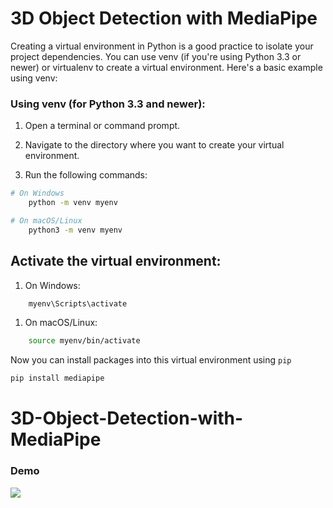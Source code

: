 # 3D Object Detection with MediaPipe

Creating a virtual environment in Python is a good practice to isolate your project dependencies. You can use venv (if you're using Python 3.3 or newer) or virtualenv to create a virtual environment. Here's a basic example using venv:

### Using venv (for Python 3.3 and newer):
1. Open a terminal or command prompt.

2. Navigate to the directory where you want to create your virtual environment.

3. Run the following commands:
```bash
# On Windows
    python -m venv myenv

# On macOS/Linux
    python3 -m venv myenv
```

## Activate the virtual environment:
1. On Windows:

```bash
    myenv\Scripts\activate
```
1. On macOS/Linux:

```bash
    source myenv/bin/activate
```
Now you can install packages into this virtual environment using `pip`

```bash
pip install mediapipe
```
# 3D-Object-Detection-with-MediaPipe


### Demo
<img src="https://miro.medium.com/v2/resize:fit:1100/format:webp/1*stkMLjzGa3iIRJj4INMcjw.gif"/>
